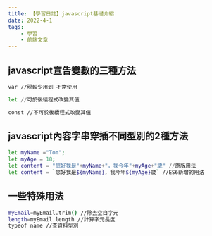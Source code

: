 ```yaml
---
title: 【學習日誌】javascript基礎介紹
date: 2022-4-1
tags: 
    - 學習 
    - 前端文章
---
```



## javascript宣告變數的三種方法

``` bash
var //現較少用到 不常使用 

let //可於後續程式改變其值

const //不可於後續程式改變其值

```
## javascript內容字串穿插不同型別的2種方法

``` bash
let myName ="Tom";
let myAge = 18;
let content = "您好我是"+myName+"，我今年"+myAge+"歲" //原版用法
let content = `您好我是${myName}，我今年${myAge}歲` //ES6新增的用法

```
## 一些特殊用法

``` bash
myEmail=myEmail.trim() //除去空白字元
length=myEmail.length //計算字元長度
typeof name //查資料型別
```